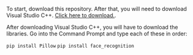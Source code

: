 To start, download this repository. After that, you will need to download Visual Studio C++. [Click here to download.](https://visualstudio.microsoft.com/vs/features/cplusplus/). 

After downloading Visual Studio C++, you will have to download the libraries. Go into the Command Prompt and type each of these in order:

`pip install Pillow`
`pip install face_recognition`

